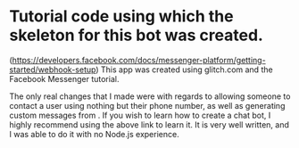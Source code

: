 # Tutorial code using which the skeleton for this bot was created.
(https://developers.facebook.com/docs/messenger-platform/getting-started/webhook-setup)
This app was created using glitch.com and the Facebook Messenger tutorial. 

The only real changes that I made were with regards to allowing someone to contact a user using nothing but their phone number, as well as generating custom messages from . If you wish to learn how to create a chat bot, I highly recommend using the above link to learn it. It is very well written, and I was able to do it with no Node.js experience. 
